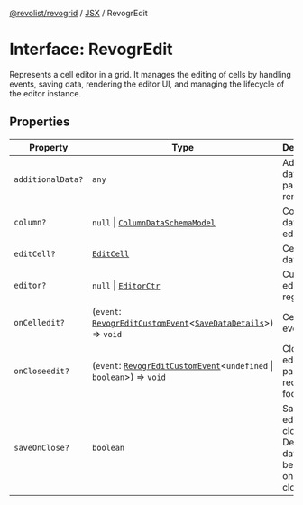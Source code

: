[@revolist/revogrid](README.md) / [JSX](Namespace.JSX.md) / RevogrEdit

# Interface: RevogrEdit

Represents a cell editor in a grid.
It manages the editing of cells by handling events, saving data, rendering the editor UI,
and managing the lifecycle of the editor instance.

## Properties

| Property | Type | Description | Defined in |
| ------ | ------ | ------ | ------ |
| `additionalData?` | `any` | Additional data to pass to renderer | [src/components.d.ts:1779](https://github.com/revolist/revogrid/blob/13653d8ee505d63a363463d1b61354eec56320a1/src/components.d.ts#L1779) |
| `column?` | `null` \| [`ColumnDataSchemaModel`](TypeAlias.ColumnDataSchemaModel.md) | Column data for editor. | [src/components.d.ts:1783](https://github.com/revolist/revogrid/blob/13653d8ee505d63a363463d1b61354eec56320a1/src/components.d.ts#L1783) |
| `editCell?` | [`EditCell`](TypeAlias.EditCell.md) | Cell to edit data. | [src/components.d.ts:1787](https://github.com/revolist/revogrid/blob/13653d8ee505d63a363463d1b61354eec56320a1/src/components.d.ts#L1787) |
| `editor?` | `null` \| [`EditorCtr`](TypeAlias.EditorCtr.md) | Custom editors register | [src/components.d.ts:1791](https://github.com/revolist/revogrid/blob/13653d8ee505d63a363463d1b61354eec56320a1/src/components.d.ts#L1791) |
| `onCelledit?` | (`event`: [`RevogrEditCustomEvent`](Interface.RevogrEditCustomEvent.md)\<[`SaveDataDetails`](TypeAlias.SaveDataDetails.md)\>) => `void` | Cell edit event | [src/components.d.ts:1795](https://github.com/revolist/revogrid/blob/13653d8ee505d63a363463d1b61354eec56320a1/src/components.d.ts#L1795) |
| `onCloseedit?` | (`event`: [`RevogrEditCustomEvent`](Interface.RevogrEditCustomEvent.md)\<`undefined` \| `boolean`\>) => `void` | Close editor event pass true if requires focus next | [src/components.d.ts:1799](https://github.com/revolist/revogrid/blob/13653d8ee505d63a363463d1b61354eec56320a1/src/components.d.ts#L1799) |
| `saveOnClose?` | `boolean` | Save on editor close. Defines if data should be saved on editor close. | [src/components.d.ts:1803](https://github.com/revolist/revogrid/blob/13653d8ee505d63a363463d1b61354eec56320a1/src/components.d.ts#L1803) |
